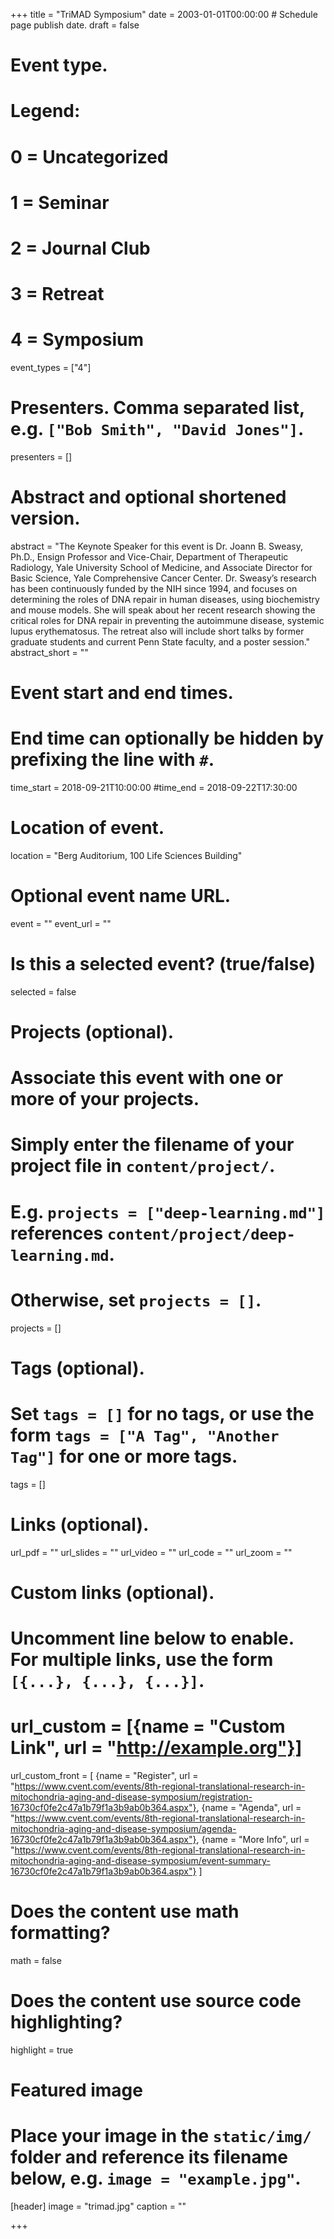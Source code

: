 +++
title = "TriMAD Symposium"
date = 2003-01-01T00:00:00  # Schedule page publish date.
draft = false

# Event type.
# Legend:
# 0 = Uncategorized
# 1 = Seminar
# 2 = Journal Club
# 3 = Retreat
# 4 = Symposium
event_types = ["4"]

# Presenters. Comma separated list, e.g. `["Bob Smith", "David Jones"]`.
presenters = []

# Abstract and optional shortened version.
abstract = "The Keynote Speaker for this event is Dr. Joann B. Sweasy, Ph.D., Ensign Professor and Vice-Chair, Department of Therapeutic Radiology, Yale University School of Medicine, and Associate Director for Basic Science, Yale Comprehensive Cancer Center.  Dr. Sweasy’s research has been continuously funded by the NIH since 1994, and focuses on determining the roles of DNA repair in human diseases, using biochemistry and mouse models. She will speak about her recent research showing the critical roles for DNA repair in preventing the autoimmune disease, systemic lupus erythematosus. The retreat also will include short talks by former graduate students and current Penn State faculty, and a poster session."
abstract_short = ""

# Event start and end times.
#   End time can optionally be hidden by prefixing the line with `#`.
time_start = 2018-09-21T10:00:00
#time_end = 2018-09-22T17:30:00

# Location of event.
location = "Berg Auditorium, 100 Life Sciences Building"

# Optional event name URL.
event = ""
event_url = ""

# Is this a selected event? (true/false)
selected = false

# Projects (optional).
#   Associate this event with one or more of your projects.
#   Simply enter the filename of your project file in `content/project/`.
#   E.g. `projects = ["deep-learning.md"]` references `content/project/deep-learning.md`.
#   Otherwise, set `projects = []`.
projects = []

# Tags (optional).
#   Set `tags = []` for no tags, or use the form `tags = ["A Tag", "Another Tag"]` for one or more tags.
tags = []

# Links (optional).
url_pdf = ""
url_slides = ""
url_video = ""
url_code = ""
url_zoom = ""

# Custom links (optional).
#   Uncomment line below to enable. For multiple links, use the form `[{...}, {...}, {...}]`.
# url_custom = [{name = "Custom Link", url = "http://example.org"}]
url_custom_front = [
{name = "Register", url = "https://www.cvent.com/events/8th-regional-translational-research-in-mitochondria-aging-and-disease-symposium/registration-16730cf0fe2c47a1b79f1a3b9ab0b364.aspx"},
{name = "Agenda", url = "https://www.cvent.com/events/8th-regional-translational-research-in-mitochondria-aging-and-disease-symposium/agenda-16730cf0fe2c47a1b79f1a3b9ab0b364.aspx"},
{name = "More Info", url = "https://www.cvent.com/events/8th-regional-translational-research-in-mitochondria-aging-and-disease-symposium/event-summary-16730cf0fe2c47a1b79f1a3b9ab0b364.aspx"}
]

# Does the content use math formatting?
math = false

# Does the content use source code highlighting?
highlight = true

# Featured image
# Place your image in the `static/img/` folder and reference its filename below, e.g. `image = "example.jpg"`.
[header]
image = "trimad.jpg"
caption = ""

+++
